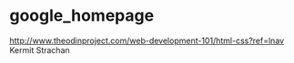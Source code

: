 # google_homepage
http://www.theodinproject.com/web-development-101/html-css?ref=lnav
Kermit Strachan
